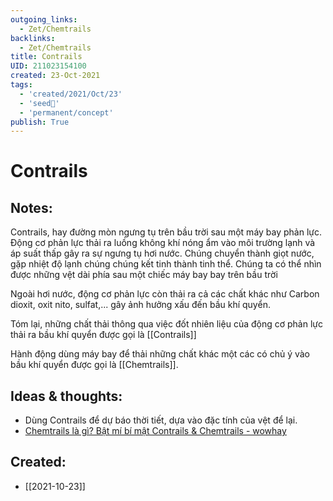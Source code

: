 ```yaml
---
outgoing_links:
  - Zet/Chemtrails
backlinks:
  - Zet/Chemtrails
title: Contrails
UID: 211023154100
created: 23-Oct-2021
tags:
  - 'created/2021/Oct/23'
  - 'seed🥜'
  - 'permanent/concept'
publish: True
---
```

# Contrails

## Notes:
Contrails, hay đường mòn ngưng tụ trên bầu trời sau một máy bay phản lực. Động cơ phản lực thải ra luồng không khí nóng ẩm vào môi trường lạnh và áp suất thấp gây ra sự ngưng tụ hơi nước. Chúng chuyển thành giọt nước, gặp nhiệt độ lạnh chúng chúng kết tinh thành tinh thể. Chúng ta có thể nhìn được những vệt dài phía sau một chiếc máy bay bay trên bầu trời

Ngoài hơi nước, động cơ phản lực còn thải ra cả các chất khác như Carbon dioxit, oxit nito, sulfat,... gây ảnh hưởng xấu đến bầu khí quyển. 

Tóm lại, những chất thải thông qua việc đốt nhiên liệu của động cơ phản lực thải ra bầu khí quyển được gọi là [[Contrails]]

Hành động dùng máy bay để thải những chất khác một các có chủ ý vào bầu khí quyển được gọi là [[Chemtrails]].

## Ideas & thoughts:
- Dùng Contrails để dự báo thời tiết, dựa vào đặc tính của vệt để lại.
- [Chemtrails là gì? Bật mí bí mật Contrails & Chemtrails - wowhay](https://wowhay.com/2021/08/chemtrails-la-gi-bat-mi-bi-mat.html)
## Created:
- [[2021-10-23]]
